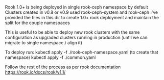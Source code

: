 Rook 1.0+ is being deployed in single rook-ceph namespace by default
Clusters created in v0.8 or v0.9 used rook-ceph-system and rook-ceph
I've provided the files in this dir to create 1.0+ rook deployment and maintain the split for the couple namespaces

This is useful to be able to deploy new rook clusters with the same configuration as upgraded clusters running in production (until we can migrate to single namespace / align it)

To deploy run:
kubectl apply -f ./rook-ceph-namespace.yaml (to create that namespace)
kubectl apply -f ./common.yaml

Follow the rest of the process as per rook documentation
https://rook.io/docs/rook/v1.1/ 
